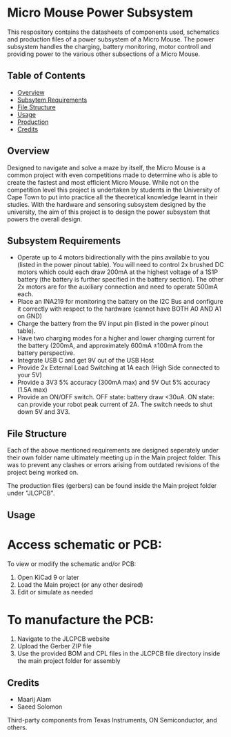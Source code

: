 # Micro Mouse Power Subsystem

This respository contains the datasheets of components used, schematics and production files of a power subsystem of a Micro Mouse. The power subsystem handles the charging, battery monitoring, motor controll and providing power to the various other subsections of a Micro Mouse.

## Table of Contents
- [Overview](#overview)
- [Subsytem Requirements](#subsystem-requirements)
- [File Structure](file-structure)
- [Usage](#usage)
- [Production](#production)
- [Credits](credits)

## Overview

Designed to navigate and solve a maze by itself, the Micro Mouse is a common project with even competitions made to determine who is able to create the fastest and most efficient Micro Mouse. While not on the competition level this project is undertaken by students in the University of Cape Town to put into practice all the theoretical knowledge learnt in their studies. With the hardware and sensoring subsystem designed by the university, the aim of this project is to design the power subsystem that powers the overall design.

## Subsystem Requirements

- Operate up to 4 motors bidirectionally with the pins available to you (listed in the power pinout table). You will need to control 2x brushed DC motors which could each draw 200mA at the highest voltage of a 1S1P battery (the battery is further specified in the battery section). The other 2x motors are for the auxiliary connection and need to operate 500mA each.
- Place an INA219 for monitoring the battery on the I2C Bus and configure it correctly with respect to the hardware (cannot have BOTH A0 AND A1 on GND)
- Charge the battery from the 9V input pin (listed in the power pinout table).
- Have two charging modes for a higher and lower charging current for the battery (200mA, and approximately 600mA ±100mA from the battery perspective.
- Integrate USB C and get 9V out of the USB Host
- Provide 2x External Load Switching at 1A each (High Side connected to your 5V)
- Provide a 3V3 5% accuracy (300mA max) and 5V Out 5% accuracy (1.5A max)
- Provide an ON/OFF switch. OFF state: battery draw <30uA. ON state: can provide your robot peak current of 2A. The switch needs to shut down 5V and 3V3.

## File Structure

Each of the above mentioned requirements are designed seperately under their own folder name ultimately meeting up in the Main project folder. This was to prevent any clashes or errors arising from outdated revisions of the project being worked on. 

The production files (gerbers) can be found inside the Main project folder under "JLCPCB".

## Usage

# Access schematic or PCB:
To view or modify the schematic and/or PCB:
1. Open KiCad 9 or later
2. Load the Main project (or any other desired)
3. Edit or simulate as needed

# To manufacture the PCB:
1. Navigate to the JLCPCB website
2. Upload the Gerber ZIP file
3. Use the provided BOM and CPL files in the JLCPCB file directory inside the main project folder for assembly

## Credits
- Maarij Alam
- Saeed Solomon

Third-party components from Texas Instruments, ON Semiconductor, and others.
